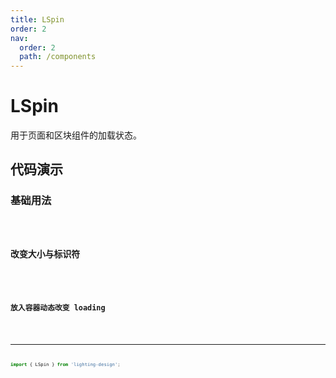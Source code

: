 ```yaml
---
title: LSpin
order: 2
nav:
  order: 2
  path: /components
---
```


# LSpin

用于页面和区块组件的加载状态。

## 代码演示

### 基础用法

<code src="./demos/base.tsx"/>

### 改变大小与标识符

<code src="./demos/indicator-size.tsx"/>

### 放入容器动态改变 loading

<code src="./demos/inside.tsx"/>
 
---

```ts
import { LSpin } from 'lighting-design';
```

<API></API>
